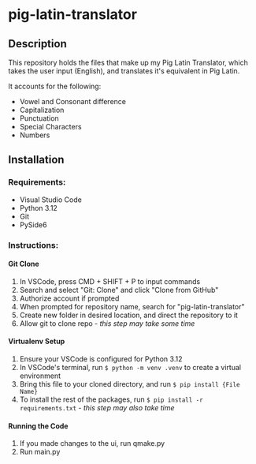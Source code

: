 # pig-latin-translator

## Description
This repository holds the files that make up my Pig Latin Translator, which takes the user input (English), and translates it's equivalent in Pig Latin.

It accounts for the following:

- Vowel and Consonant difference
- Capitalization
- Punctuation
- Special Characters
- Numbers

## **Installation**
### Requirements:
* Visual Studio Code
* Python 3.12
* Git
* PySide6

### Instructions: 

#### Git Clone
1. In VSCode, press CMD + SHIFT + P to input commands
2. Search and select "Git: Clone" and click "Clone from GitHub"
3. Authorize account if prompted
4. When prompted for repository name, search for "pig-latin-translator"
5. Create new folder in desired location, and direct the repository to it
6. Allow git to clone repo - *this step may take some time*

#### Virtualenv Setup
1. Ensure your VSCode is configured for Python 3.12
2. In VSCode's terminal, run `$ python -m venv .venv` to create a virtual environment
3. Bring this file to your cloned directory, and run `$ pip install {File Name}`
4. To install the rest of the packages, run `$ pip install -r requirements.txt` - *this step may also take time*
#### Running the Code
1. If you made changes to the ui, run qmake.py
2. Run main.py 